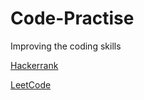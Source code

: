 # Code-Practise
Improving the coding skills

[Hackerrank](https://github.com/nikku1234/Code-Practise/tree/master/HackerRank)

[LeetCode](https://github.com/nikku1234/Code-Practise/tree/master/LeetCode)

